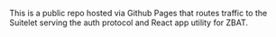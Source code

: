 This is a public repo hosted via Github Pages that routes traffic to the Suitelet serving the auth protocol and React app utility for ZBAT.
